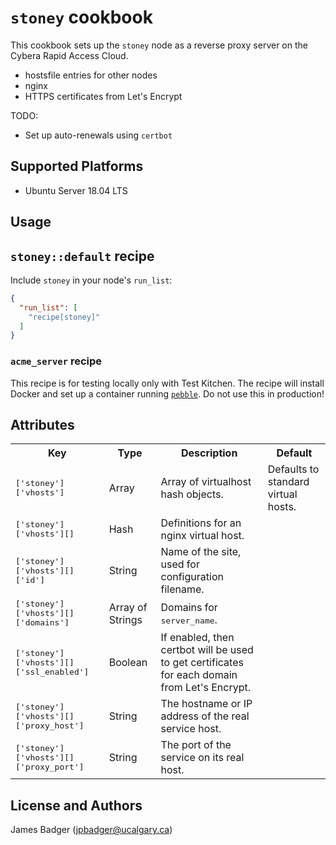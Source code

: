 # `stoney` cookbook

This cookbook sets up the `stoney` node as a reverse proxy server on the Cybera Rapid Access Cloud.

* hostsfile entries for other nodes
* nginx
* HTTPS certificates from Let's Encrypt

TODO:

* Set up auto-renewals using `certbot`

## Supported Platforms

* Ubuntu Server 18.04 LTS

## Usage

## `stoney::default` recipe

Include `stoney` in your node's `run_list`:

```json
{
  "run_list": [
    "recipe[stoney]"
  ]
}
```

### `acme_server` recipe

This recipe is for testing locally only with Test Kitchen. The recipe will install Docker and set up a container running [`pebble`][1]. Do not use this in production!

[1]: https://github.com/letsencrypt/pebble

## Attributes

<table>
  <tr>
    <th>Key</th>
    <th>Type</th>
    <th>Description</th>
    <th>Default</th>
  </tr>
  <tr>
    <td><tt>['stoney']['vhosts']</tt></td>
    <td>Array</td>
    <td>Array of virtualhost hash objects.</td>
    <td>Defaults to standard virtual hosts.</td>
  </tr>
  <tr>
    <td><tt>['stoney']['vhosts'][]</tt></td>
    <td>Hash</td>
    <td>Definitions for an nginx virtual host.</td>
    <td></td>
  </tr>
  <tr>
    <td><tt>['stoney']['vhosts'][]['id']</tt></td>
    <td>String</td>
    <td>Name of the site, used for configuration filename.</td>
    <td></td>
  </tr>
  <tr>
    <td><tt>['stoney']['vhosts'][]['domains']</tt></td>
    <td>Array of Strings</td>
    <td>Domains for <tt>server_name</tt>.</td>
    <td></td>
  </tr>
  <tr>
    <td><tt>['stoney']['vhosts'][]['ssl_enabled']</tt></td>
    <td>Boolean</td>
    <td>If enabled, then certbot will be used to get certificates for each domain from Let's Encrypt.</td>
    <td></td>
  </tr>
  <tr>
    <td><tt>['stoney']['vhosts'][]['proxy_host']</tt></td>
    <td>String</td>
    <td>The hostname or IP address of the real service host.</td>
    <td></td>
  </tr>
  <tr>
    <td><tt>['stoney']['vhosts'][]['proxy_port']</tt></td>
    <td>String</td>
    <td>The port of the service on its real host.</td>
    <td></td>
  </tr>
</table>

## License and Authors

James Badger (jpbadger@ucalgary.ca)
